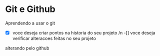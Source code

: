 # Git e Github

Aprendendo a usar o git

-[x] voce deseja criar pontos na historia do seu projeto /n
-[] voce deseja verificar alteracoes feitas no seu projeto

alterando pelo github

